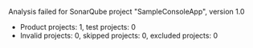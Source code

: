 Analysis failed for SonarQube project "SampleConsoleApp", version 1.0
- Product projects: 1, test projects: 0
- Invalid projects: 0, skipped projects: 0, excluded projects: 0
